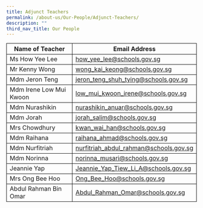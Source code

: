 ```yaml
---
title: Adjunct Teachers
permalink: /about-us/Our-People/Adjunct-Teachers/
description: ""
third_nav_title: Our People
---
```

<table>
	<thead>
		<tr>
      <th style="border:1px solid black;">Name of Teacher</th>
			<th style="border:1px solid black;">Email Address</th>
		</tr>
	</thead>
	<tbody>
		<tr>
      <td style="border:1px solid black;">Ms How Yee Lee</td>
			<td style="border:1px solid black;"><a href="how_yee_lee@schools.gov.sg">how_yee_lee@schools.gov.sg</a></td>
		</tr>
		<tr>
      <td style="border:1px solid black;">Mr Kenny Wong</td>
			<td style="border:1px solid black;"><a href="wong_kai_keong@schools.gov.sg">wong_kai_keong@schools.gov.sg</a></td>
		</tr>
		<tr>
      <td style="border:1px solid black;">Mdm Jeron Teng</td>
			<td style="border:1px solid black;"><a href="jeron_teng_shuh_tying@schools.gov.sg">jeron_teng_shuh_tying@schools.gov.sg</a></td>
		</tr>
		<tr>
      <td style="border:1px solid black;">Mdm Irene Low Mui Kwoon</td>
			<td style="border:1px solid black;"><a href="low_mui_kwoon_irene@schools.gov.sg">low_mui_kwoon_irene@schools.gov.sg</a></td>
		</tr>
		<tr>
      <td style="border:1px solid black;">Mdm Nurashikin</td>
			<td style="border:1px solid black;"><a href="nurashikin_anuar@schools.gov.sg">nurashikin_anuar@schools.gov.sg</a></td>
		</tr>
		<tr>
       <td style="border:1px solid black;">Mdm Jorah</td>
			<td style="border:1px solid black;"><a href="tan_poh_soon@schools.gov.sg">jorah_salim@schools.gov.sg</a></td>
		</tr>
		<tr>
      <td style="border:1px solid black;">Mrs Chowdhury</td>
			<td style="border:1px solid black;"><a href="kwan_wai_han@schools.gov.sg">kwan_wai_han@schools.gov.sg</a></td>
		</tr>
		<tr>
      <td style="border:1px solid black;">Mdm Raihana</td>
			<td style="border:1px solid black;"><a href="raihana_ahmad@schools.gov.sg">raihana_ahmad@schools.gov.sg</a></td>
		</tr>
    <tr>
      <td style="border:1px solid black;">Mdm Nurfitriah</td>
			<td style="border:1px solid black;"><a href="nurfitriah_abdul_rahman@schools.gov.sg">nurfitriah_abdul_rahman@schools.gov.sg</a></td>
		</tr> 
		<tr>
      <td style="border:1px solid black;">Mdm Norinna</td>
			<td style="border:1px solid black;"><a href="norinna_musari@schools.gov.sg">norinna_musari@schools.gov.sg</a></td>
		</tr> 
		   <tr>
				 <td style="border:1px solid black;">Jeannie Yap</td>
			<td style="border:1px solid black;"><a href="Jeannie_Yap_Tiew_Li_A@schools.gov.sg">Jeannie_Yap_Tiew_Li_A@schools.gov.sg
</a></td></tr>
			 <tr><td style="border:1px solid black;">Mrs Ong Bee Hoo</td>
			<td style="border:1px solid black;"><a href="Ong_Bee_Hoo@schools.gov.sg">Ong_Bee_Hoo@schools.gov.sg
</a></td></tr>	
					 <tr><td style="border:1px solid black;">Abdul Rahman Bin Omar</td>
			<td style="border:1px solid black;"><a href="Abdul_Rahman_Omar@schools.gov.sg">Abdul_Rahman_Omar@schools.gov.sg
</a></td></tr>
	</tbody>
</table>